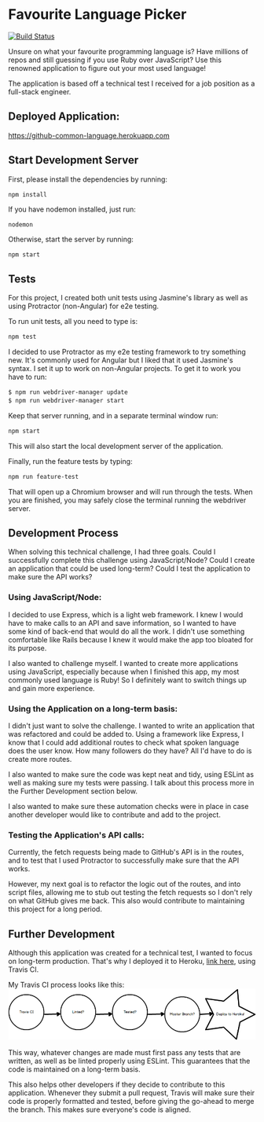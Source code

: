 # Favourite Language Picker
[![Build Status](https://travis-ci.com/Kharouk/Fave-Language-Picker.svg?token=y9Amnq7P4ASRBhz6qGVw&branch=master)](https://travis-ci.com/Kharouk/Fave-Language-Picker)

Unsure on what your favourite programming language is? Have millions of repos and still guessing if you use Ruby over JavaScript? Use this renowned application to figure out your most used language!

The application is based off a technical test I received for a job position as a full-stack engineer. 

## Deployed Application:
https://github-common-language.herokuapp.com

## Start Development Server
First, please install the dependencies by running:
```
npm install
```

If you have nodemon installed, just run:
```
nodemon
```

Otherwise, start the server by running:
```bash
npm start
```

## Tests
For this project, I created both unit tests using Jasmine's library as well as using Protractor (non-Angular) for e2e testing. 

To run unit tests, all you need to type is:
```bash
npm test
```

I decided to use Protractor as my e2e testing framework to try something new. It's commonly used for Angular but I liked that it used Jasmine's syntax. I set it up to work on non-Angular projects. To get it to work you have to run:
```bash
$ npm run webdriver-manager update
$ npm run webdriver-manager start
```
Keep that server running, and in a separate terminal window run:
```bash
npm start
```
This will also start the local development server of the application.

Finally, run the feature tests by typing:
```bash
npm run feature-test
```
That will open up a Chromium browser and will run through the tests. When you are finished, you may safely close the terminal running the webdriver server.

## Development Process
When solving this technical challenge, I had three goals. Could I successfully complete this challenge using JavaScript/Node? Could I create an application that could be used long-term? Could I test the application to make sure the API works?

### Using JavaScript/Node:
I decided to use Express, which is a light web framework. I knew I would have to make calls to an API and save information, so I wanted to have some kind of back-end that would do all the work. I didn't use something comfortable like Rails because I knew it would make the app too bloated for its purpose.

I also wanted to challenge myself. I wanted to create more applications using JavaScript, especially because when I finished this app, my most commonly used language is Ruby! So I definitely want to switch things up and gain more experience.

### Using the Application on a long-term basis:
I didn't just want to solve the challenge. I wanted to write an application that was refactored and could be added to. Using a framework like Express, I know that I could add additional routes to check what spoken language does the user know. How many followers do they have? All I'd have to do is create more routes. 

I also wanted to make sure the code was kept neat and tidy, using ESLint as well as making sure my tests were passing. I talk about this process more in the Further Development section below.

I also wanted to make sure these automation checks were in place in case another developer would like to contribute and add to the project.

### Testing the Application's API calls:
Currently, the fetch requests being made to GitHub's API is in the routes, and to test that I used Protractor to successfully make sure that the API works.

However, my next goal is to refactor the logic out of the routes, and into script files, allowing me to stub out testing the fetch requests so I don't rely on what GitHub gives me back. This also would contribute to maintaining this project for a long period. 

## Further Development

Although this application was created for a technical test, I wanted to focus on long-term production. That's why I deployed it to Heroku, [link here][1], using Travis CI. 

My Travis CI process looks like this:
![Continuous Integration][2]


This way, whatever changes are made must first pass any tests that are written, as well as be linted properly using ESLint. This guarantees that the code is maintained on a long-term basis. 

This also helps other developers if they decide to contribute to this application. Whenever they submit a pull request, Travis will make sure their code is properly formatted and tested, before giving the go-ahead to merge the branch. This makes sure everyone's code is aligned.

[1]: https://github-common-language.herokuapp.com/
[2]: mockups/travisCI.png
